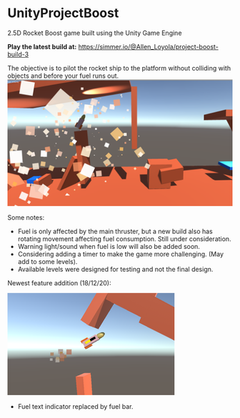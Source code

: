 # UnityProjectBoost
2.5D Rocket Boost game built using the Unity Game Engine

**Play the latest build at:**
https://simmer.io/@Allen_Loyola/project-boost-build-3

The objective is to pilot the rocket ship to the platform without colliding with objects and before your fuel runs out.
![Project Boost Screenshot](https://github.com/AllenNotAlan/UnityProjectBoost/blob/master/3_Project_Boost/Screenshots/projectBoost2crop.png)


Some notes:

- Fuel is only affected by the main thruster, but a new build also has rotating movement affecting fuel consumption. Still under consideration.
- Warning light/sound when fuel is low will also be added soon.
- Considering adding a timer to make the game more challenging. (May add to some levels).
- Available levels were designed for testing and not the final design. 

Newest feature addition (18/12/20):

![Project Boost Screenshot](https://github.com/AllenNotAlan/UnityProjectBoost/blob/master/3_Project_Boost/Screenshots/projectBoostFuelBar.PNG)
- Fuel text indicator replaced by fuel bar.
